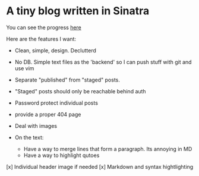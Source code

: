 # A tiny blog written in Sinatra

You can see the progress [here](https://lightblog.herokuapp.com/)

Here are the features I want:
* Clean, simple, design. Declutterd
* No DB. Simple text files as the 'backend' so I can push stuff with git and use vim
* Separate "published" from "staged" posts.
* "Staged" posts should only be reachable behind auth
* Password protect individual posts
* provide a proper 404 page
* Deal with images

* On the text:
  * Have a way to merge lines that form a paragraph. Its annoying in MD
  * Have a way to highlight qutoes


[x] Individual header image if needed
[x] Markdown and syntax hightlighting
